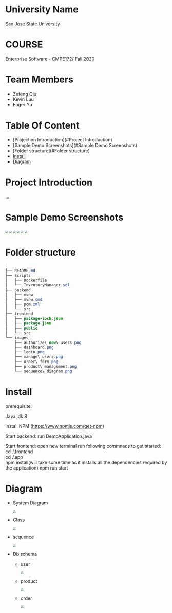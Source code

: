 # University Name

San Jose State University

# COURSE

Enterprise Software - CMPE172/ Fall 2020 

# Team Members

* Zefeng Qiu
* Kevin Luu
* Eager Yu

# Table Of Content

* [Projection Introduction](#Project Introduction)
* [Sample Demo Screenshots](#Sample Demo Screenshots)
* [Folder structure](#Folder structure)
* [Install](#Install)
* [Diagram](#Diagram)



# Project Introduction

...

# Sample Demo Screenshots 

<img src="./images/login.png" style="zoom:50%;" />



<img src="./images/dashboard.png" style="zoom:50%;" />

<img src="./images/product management.png" style="zoom:50%;" />

<img src="./images/order form.png" style="zoom:50%;" />

<img src="./images/manage users.png" style="zoom:50%;" />

<img src="./images/authorize new users.png" style="zoom:50%;" />

# Folder structure

```java
.
├── README.md
├── Scripts
│   ├── Dockerfile
│   └── InventoryManager.sql
├── backend
│   ├── mvnw
│   ├── mvnw.cmd
│   ├── pom.xml
│   └── src
├── frontend
│   ├── package-lock.json
│   ├── package.json
│   ├── public
│   └── src
└── images
    ├── authorize\ new\ users.png
    ├── dashboard.png
    ├── login.png
    ├── manage\ users.png
    ├── order\ form.png
    ├── product\ management.png
    └── sequence\ diagram.png
```

# Install

prerequisite:

Java jdk 8

install NPM (https://www.npmjs.com/get-npm)

Start backend:
run DemoApplication.java

Start frontend:
open new terminal
run following commnads to get started:
cd .\frontend\
cd .\app\
npm install(will take some time as it installs all the dependencies required by the application)
npm run start

# Diagram

* System Diagram

  <img src="./images/system architecture.png" style="zoom:50%;" />

* Class

  <img src="./images/class.png" style="zoom:50%;" />

* sequence

  <img src="./images/sequence diagram.png" style="zoom:50%;" />

* Db schema

  * user

    <img src="./images/user.png" style="zoom:50%;" />

  * product

    <img src="./images/product.png" style="zoom:50%;" />

  * order

    <img src="./images/order.png" style="zoom:50%;" />

